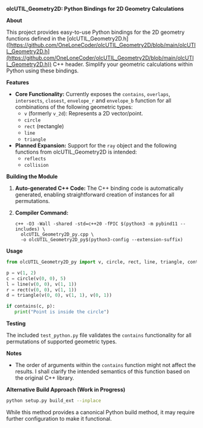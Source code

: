 **olcUTIL_Geometry2D: Python Bindings for 2D Geometry Calculations**

**About**

This project provides easy-to-use Python bindings for the 2D geometry
functions defined in the [olcUTIL_Geometry2D.h]
([https://github.com/OneLoneCoder/olcUTIL_Geometry2D/blob/main/olcUTIL_Geometry2D.h](https://github.com/OneLoneCoder/olcUTIL_Geometry2D/blob/main/olcUTIL_Geometry2D.h))
C++ header. Simplify your geometric calculations within Python using
these bindings.

**Features**

* **Core Functionality:** Currently exposes the `contains`, `overlaps`, `intersects`, `closest`, `envelope_r` and `envelope_b` function for all combinations of the following geometric types: 
    *  `v` (formerly `v_2d`): Represents a 2D vector/point.
    * `circle` 
    * `rect` (rectangle)
    * `line`
    * `triangle`
* **Planned Expansion:** Support for the `ray` object and the following functions from olcUTIL_Geometry2D is intended:
    * `reflects`
    * `collision`
	

**Building the Module**

1. **Auto-generated C++ Code:** The C++ binding code is automatically
   generated, enabling straightforward creation of instances for all
   permutations.

2. **Compiler Command:**
   ```
   c++ -O3 -Wall -shared -std=c++20 -fPIC $(python3 -m pybind11 --includes) \
     olcUTIL_Geometry2D_py.cpp \
     -o olcUTIL_Geometry2D_py$(python3-config --extension-suffix)
   ```

**Usage**

```python
from olcUTIL_Geometry2D_py import v, circle, rect, line, triangle, contains

p = v(1, 2)
c = circle(v(0, 0), 5)
l = line(v(0, 0), v(1, 1))
r = rect(v(0, 0), v(1, 1))
d = triangle(v(0, 0), v(1, 1), v(0, 1))

if contains(c, p):
   print("Point is inside the circle")
```

**Testing**

The included `test_python.py` file validates the `contains` functionality for all permutations of supported geometric types.

**Notes**

* The order of arguments within the `contains` function might not
  affect the results. I shall clarify the intended semantics of this
  function based on the original C++ library.

**Alternative Build Approach (Work in Progress)**

```sh
python setup.py build_ext --inplace 
```
While this method provides a canonical Python build method, it may require further configuration to make it functional. 
